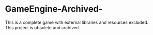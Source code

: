 # GameEngine-Archived-

This is a complete game with external libraries and resources excluded. This project is obsolete and archived. 
